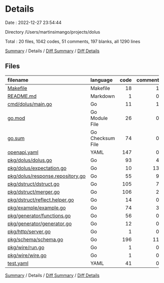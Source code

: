 # Details

Date : 2022-12-27 23:54:44

Directory /Users/martinsimango/projects/dolus

Total : 20 files,  1042 codes, 51 comments, 197 blanks, all 1290 lines

[Summary](results.md) / Details / [Diff Summary](diff.md) / [Diff Details](diff-details.md)

## Files
| filename | language | code | comment | blank | total |
| :--- | :--- | ---: | ---: | ---: | ---: |
| [Makefile](/Makefile) | Makefile | 18 | 1 | 12 | 31 |
| [README.md](/README.md) | Markdown | 1 | 0 | 0 | 1 |
| [cmd/dolus/main.go](/cmd/dolus/main.go) | Go | 11 | 1 | 5 | 17 |
| [go.mod](/go.mod) | Go Module File | 26 | 0 | 3 | 29 |
| [go.sum](/go.sum) | Go Checksum File | 74 | 0 | 1 | 75 |
| [openapi.yaml](/openapi.yaml) | YAML | 147 | 0 | 0 | 147 |
| [pkg/dolus/dolus.go](/pkg/dolus/dolus.go) | Go | 93 | 4 | 22 | 119 |
| [pkg/dolus/expectation.go](/pkg/dolus/expectation.go) | Go | 10 | 13 | 9 | 32 |
| [pkg/dolus/response.repository.go](/pkg/dolus/response.repository.go) | Go | 55 | 9 | 19 | 83 |
| [pkg/dstruct/dstruct.go](/pkg/dstruct/dstruct.go) | Go | 105 | 7 | 22 | 134 |
| [pkg/dstruct/merger.go](/pkg/dstruct/merger.go) | Go | 106 | 2 | 21 | 129 |
| [pkg/dstruct/reflect.helper.go](/pkg/dstruct/reflect.helper.go) | Go | 14 | 0 | 6 | 20 |
| [pkg/example/example.go](/pkg/example/example.go) | Go | 74 | 3 | 17 | 94 |
| [pkg/generator/functions.go](/pkg/generator/functions.go) | Go | 56 | 0 | 11 | 67 |
| [pkg/generator/generator.go](/pkg/generator/generator.go) | Go | 12 | 0 | 5 | 17 |
| [pkg/http/server.go](/pkg/http/server.go) | Go | 1 | 0 | 1 | 2 |
| [pkg/schema/schema.go](/pkg/schema/schema.go) | Go | 196 | 11 | 30 | 237 |
| [pkg/wire/run.go](/pkg/wire/run.go) | Go | 1 | 0 | 1 | 2 |
| [pkg/wire/wire.go](/pkg/wire/wire.go) | Go | 1 | 0 | 1 | 2 |
| [test.yaml](/test.yaml) | YAML | 41 | 0 | 11 | 52 |

[Summary](results.md) / Details / [Diff Summary](diff.md) / [Diff Details](diff-details.md)